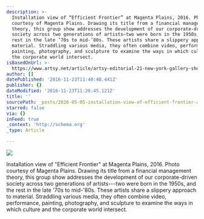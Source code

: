 ```yaml
---
description: >-
  Installation view of “Efficient Frontier” at Magenta Plains, 2016. Photo
  courtesy of Magenta Plains. Drawing its title from a financial management
  theory, this group show addresses the development of our corporate-driven
  society across two generations of artists—two were born in the 1950s, and the
  rest in the late ’70s to mid-’80s. These artists share a slippery approach to
  material. Straddling various media, they often combine video, performance,
  painting, photography, and sculpture to examine the ways in which culture and
  the corporate world intersect.
isBasedOnUrl: >-
  https://www.artsy.net/article/artsy-editorial-21-new-york-gallery-shows-in-may-where-you-ll-find-exciting-young-artists
author: []
datePublished: '2016-11-23T11:40:48.441Z'
publisher: {}
dateModified: '2016-11-23T11:26:45.121Z'
title: ''
sourcePath: _posts/2016-05-05-installation-view-of-efficient-frontier-at-magenta-plains.md
starred: false
via: {}
inFeed: true
_context: 'http://schema.org'
_type: Article

---
```

![](https://d7hftxdivxxvm.cloudfront.net/?resize_to=width&src=https%3A%2F%2Fartsy-media-uploads.s3.amazonaws.com%2FekoTPR9GtMrR-Q2DGwo7wA%252Flarger-19.jpg&width=1100&quality=95)

Installation view of "Efficient Frontier" at Magenta Plains, 2016\. Photo courtesy of Magenta Plains. Drawing its title from a financial management theory, this group show addresses the development of our corporate-driven society across two generations of artists---two were born in the 1950s, and the rest in the late '70s to mid-'80s. These artists share a slippery approach to material. Straddling various media, they often combine video, performance, painting, photography, and sculpture to examine the ways in which culture and the corporate world intersect.